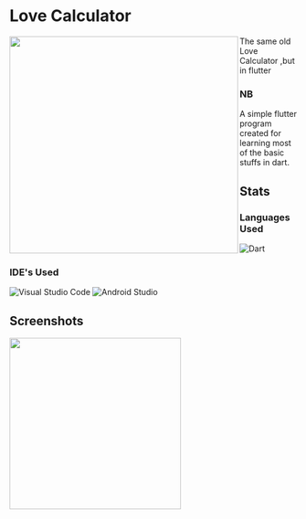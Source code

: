 # Love Calculator

<img align="left" src="https://github.com/fal3n-4ngel/Love-Calculator-Flutter/blob/v1.0.1/image/2.jpg" width="400" height="380" />
The same old Love Calculator ,but in flutter


### NB
  A simple flutter program created for learning most of the basic stuffs in dart.
## Stats
### Languages Used
![Dart](https://img.shields.io/badge/dart-%230175C2.svg?style=for-the-badge&logo=dart&logoColor=white)


### IDE's Used

![Visual Studio Code](https://img.shields.io/badge/Visual%20Studio%20Code-0078d7.svg?style=for-the-badge&logo=visual-studio-code&logoColor=white)
![Android Studio](https://img.shields.io/badge/Android%20Studio-3DDC84.svg?style=for-the-badge&logo=android-studio&logoColor=white)




## Screenshots

<img align ="left" src ="https://github.com/fal3n-4ngel/Love-Calculator-Flutter/blob/v1.0.1/image/Scr1.png" width="300" height="300" />


